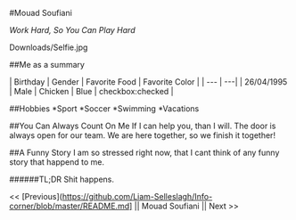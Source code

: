 #Mouad Soufiani

*Work Hard, So You Can Play Hard*

Downloads/Selfie.jpg

##Me as a summary

| Birthday | Gender | Favorite Food | Favorite Color | 
| --- | ---|
| 26/04/1995 | Male | Chicken | Blue | checkbox:checked |

##Hobbies 
*Sport
	*Soccer
	*Swimming
*Vacations 

##You Can Always Count On Me
If I can help you, than I will. The door is always open for our team. We are here together, so we finish it together!

##A Funny Story
I am so stressed right now, that I cant think of any funny story that happend to me.

######TL;DR
Shit happens.


<< [Previous](https://github.com/Liam-Selleslagh/Info-corner/blob/master/README.md] || Mouad Soufiani || Next >>

